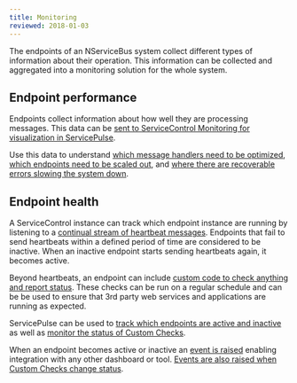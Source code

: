 ```yaml
---
title: Monitoring
reviewed: 2018-01-03
---
```


The endpoints of an NServiceBus system collect different types of information about their operation. This information can be collected and aggregated into a monitoring solution for the whole system.


## Endpoint performance

Endpoints collect information about how well they are processing messages. This data can be [sent to ServiceControl Monitoring for visualization in ServicePulse](/nservicebus/operations/metrics/service-control.md). 

Use this data to understand [which message handlers need to be optimized](/tutorials/monitoring-demo/walkthrough-1.md), [which endpoints need to be scaled out](/tutorials/monitoring-demo/walkthrough-2.md), and [where there are recoverable errors slowing the system down](/tutorials/monitoring-demo/walkthrough-3.md).


## Endpoint health

A ServiceControl instance can track which endpoint instance are running by listening to a [continual stream of heartbeat messages](/monitoring/heartbeats/). Endpoints that fail to send heartbeats within a defined period of time are considered to be inactive. When an inactive endpoint starts sending heartbeats again, it becomes active. 

Beyond heartbeats, an endpoint can include [custom code to check anything and report status](/monitoring/custom-checks/). These checks can be run on a regular schedule and can be be used to ensure that 3rd party web services and applications are running as expected.

ServicePulse can be used to [track which endpoints are active and inactive](/monitoring/heartbeats/heartbeats-in-servicepulse.md) as well as [monitor the status of Custom Checks]().

When an endpoint becomes active or inactive an [event is raised](/monitoring/heartbeats/notification-events.md) enabling integration with any other dashboard or tool. [Events are also raised when Custom Checks change status]().
